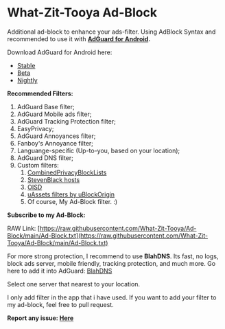 # What-Zit-Tooya Ad-Block

Additional ad-block to enhance your ads-filter. Using AdBlock Syntax and recommended to use it with **[AdGuard for Android](https://anonym.to/?https://adguard.com/en/adguard-android/overview.html).**

Download AdGuard for Android here:
- [Stable](https://anonym.to/?https://agrd.io/apk)
- [Beta](https://anonym.to/?https://agrd.io/apkb)
- [Nightly](https://anonym.to/?https://agrd.io/android_nightly)

**Recommended Filters:**
1. AdGuard Base filter;
2. AdGuard Mobile ads filter;
3. AdGuard Tracking Protection filter;
4. EasyPrivacy;
5. AdGuard Annoyances filter;
6. Fanboy's Annoyance filter;
7. Languange-specific (Up-to-you, based on your location);
8. AdGuard DNS filter;
9. Custom filters:
    1. [CombinedPrivacyBlockLists](https://anonym.to/?https://github.com/bongochong/CombinedPrivacyBlockLists)
    2. [StevenBlack hosts](https://anonym.to/?https://github.com/StevenBlack/hosts)
    3. [OISD](https://anonym.to/?https://oisd.nl/?p=dl)
    4. [uAssets filters by uBlockOrigin](https://anonym.to/?https://github.com/uBlockOrigin/uAssets)
    5. Of course, My Ad-Block filter. :)

**Subscribe to my Ad-Block:**

RAW Link: [https://raw.githubusercontent.com/What-Zit-Tooya/Ad-Block/main/Ad-Block.txt](https://raw.githubusercontent.com/What-Zit-Tooya/Ad-Block/main/Ad-Block.txt)

For more strong protection, I recommend to use **BlahDNS**.
Its fast, no logs, block ads server, mobile friendly, tracking protection, and much more.
Go here to add it into AdGuard: [BlahDNS](https://anonym.to/?https://blahdns.com/)

Select one server that nearest to your location.

I only add filter in the app that i have used. If you want to add your filter to my ad-block, feel free to pull request.

**Report any issue: [Here](https://github.com/What-Zit-Tooya/Ad-Block/issues)**
